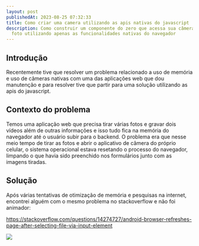```yaml
---
layout: post
publishedAt: 2023-08-25 07:32:33
title: Como criar uma camera utilizando as apis nativas do javascript
description: Como construir um componente do zero que acessa sua câmera  e tira
  foto utilizando apenas as funcionalidades nativas do navegador
---
```

## Introdução

Recentemente tive que resolver um problema relacionado a uso de memória e uso de câmeras nativas com uma das aplicações web que dou manutenção e para resolver tive que partir para uma solução utilizando as apis do javascript.



## Contexto do problema

Temos uma aplicação web que precisa tirar várias fotos e gravar dois vídeos além de outras informações e isso tudo fica na memória do navegador até o usuário subir para o backend. O problema era que nesse meio tempo de tirar as fotos e abrir o aplicativo de câmera do próprio celular, o sistema operacional estava resetando o processo do navegador, limpando o que havia sido preenchido nos formulários junto com as imagens tiradas. 



## Solução

Após várias tentativas de otimização de memória e pesquisas na internet, encontrei alguém com o mesmo problema no stackoverflow e não foi animador:

<https://stackoverflow.com/questions/14274727/android-browser-refreshes-page-after-selecting-file-via-input-element>

![](https://lh4.googleusercontent.com/tS8RIzQToD2nqaRfdmxGnnDOh7jpjXYEWtt_8iZMIz6VKSric8oK9w9M-i15jHRYvHgx2jZGHLN7cXR8Ez1NxC-b17REOHn_9O8mihiHvto97IMDo5fuNLn6vChoWsWKratEqdY3Jv9tNkRwCZ13sN4)